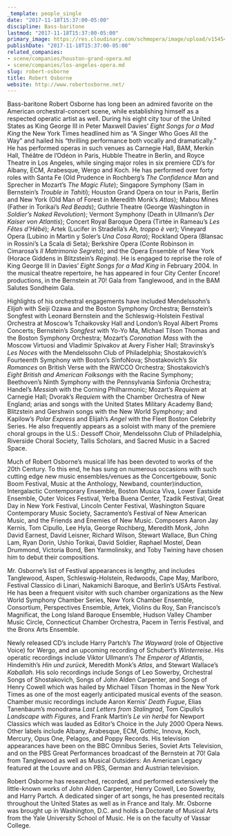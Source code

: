 ```yaml
---
_template: people_single
date: "2017-11-18T15:37:00-05:00"
discipline: Bass-baritone
lastmod: "2017-11-18T15:37:00-05:00"
primary_image: https://res.cloudinary.com/schmopera/image/upload/v1545409169/media/webhook-uploads/1511037165852/robertosborne180.jpg.jpg
publishDate: "2017-11-18T15:37:00-05:00"
related_companies:
- scene/companies/houston-grand-opera.md
- scene/companies/los-angeles-opera.md
slug: robert-osborne
title: Robert Osborne
website: http://www.robertosborne.net/
---
```


Bass-baritone Robert Osborne has long been an admired favorite on the American orchestral-concert scene, while establishing himself as a respected operatic artist as well. During his eight city tour of the United States as King George III in Peter Maxwell Davies’ *Eight Songs for a Mad King* the New York Times headlined him as “A Singer Who Goes All the Way” and hailed his “thrilling performance both vocally and dramatically.” He has performed operas in such venues as Carnegie Hall, BAM, Merkin Hall, Théâtre de l’Odéon in Paris, Hubble Theatre in Berlin, and Royce Theatre in Los Angeles, while singing major roles in six premiere CD’s for Albany, ECM, Arabesque, Wergo and Koch. He has performed over forty roles with Santa Fe (Old Prudence in Rochberg’s *The Confidence Man* and Sprecher in Mozart’s *The Magic Flute*); Singapore Symphony (Sam in Bernstein’s *Trouble in Tahiti*); Houston Grand Opera on tour in Paris, Berlin and New York (Old Man of Forest in Meredith Monk’s *Atlas*); Mabou Mines (Father in Torikai’s *Red Beads*); Guthrie Theatre (George Washington in *Soldier’s Naked Revolution*); Vermont Symphony (Death in Ullmann’s *Der Kaiser von Atlantis*); Concert Royal Baroque Opera (Tirtée in Rameau’s *Les Fêtes d’Hébé*); Artek (Lucifer in Stradella’s *Ah, troppo è ver*); Vineyard Opera (Lubino in Martin y Soler’s *Una Cosa Rara*); Rockland Opera (Blansac in Rossini’s La Scala di Seta); Berkshire Opera (Conte Robinson in Cimarosa’s *Il Matrimonio Segreto*); and the Opera Ensemble of New York (Horace Giddens in Blitzstein’s *Regina*). He is engaged to reprise the role of King George III in Davies’ *Eight Songs for a Mad King* in February 2004. In the musical theatre repertoire, he has appeared in four City Center Encore! productions, in the Bernstein at 70! Gala from Tanglewood, and in the BAM Salutes Sondheim Gala.

Highlights of his orchestral engagements have included Mendelssohn’s *Elijah* with Seiji Ozawa and the Boston Symphony Orchestra; Bernstein’s Songfest with Leonard Bernstein and the Schleswig-Holstein Festival Orchestra at Moscow’s Tchaikovsky Hall and London’s Royal Albert Proms Concerts; Bernstein’s *Songfest* with Yo-Yo Ma, Michael Tilson Thomas and the Boston Symphony Orchestra; Mozart’s *Coronation Mass* with the Moscow Virtuosi and Vladimir Spivakov at Avery Fisher Hall; Stravinsky’s *Les Noces* with the Mendelssohn Club of Philadelphia; Shostakovich’s Fourteenth Symphony with Boston’s SinfoNova; Shostakovich’s *Six Romances* on British Verse with the RWCCO Orchestra; Shostakovich’s *Eight British and American Folksongs* with the Racine Symphony; Beethoven’s Ninth Symphony with the Pennsylvania Sinfonia Orchestra; Handel’s *Messiah* with the Corning Philharmonic; Mozart’s *Requiem* at Carnegie Hall; Dvorak’s *Requiem* with the Chamber Orchestra of New England; arias and songs with the United States Military Academy Band; Blitzstein and Gershwin songs with the New World Symphony; and Kapilow’s *Polar Express* and Elijah’s *Angel* with the Fleet Boston Celebrity Series. He also frequently appears as a soloist with many of the premiere choral groups in the U.S.: Dessoff Choir, Mendelssohn Club of Philadelphia, Riverside Choral Society, Tallis Scholars, and Sacred Music in a Sacred Space.

Much of Robert Osborne’s musical life has been devoted to works of the 20th Century. To this end, he has sung on numerous occasions with such cutting edge new music ensembles/venues as the Concertgebouw, Sonic Boom Festival, Music at the Anthology, Newband, counter)induction, Intergalactic Contemporary Ensemble, Boston Musica Viva, Lower Eastside Ensemble, Outer Voices Festival, Yerba Buena Center, Tzadik Festival, Great Day in New York Festival, Lincoln Center Festival, Washington Square Contemporary Music Society, Sacramento’s Festival of New American Music, and the Friends and Enemies of New Music. Composers Aaron Jay Kernis, Tom Cipullo, Lee Hyla, George Rochberg, Meredith Monk, John David Earnest, David Leisner, Richard Wilson, Stewart Wallace, Bun Ching Lam, Ryan Dorin, Ushio Torikai, David Soldier, Raphael Mostel, Dean Drummond, Victoria Bond, Ben Yarmolinsky, and Toby Twining have chosen him to debut their compositions.

Mr. Osborne’s list of Festival appearances is lengthy, and includes Tanglewood, Aspen, Schleswig-Holstein, Redwoods, Cape May, Marlboro, Festival Classico di Linari, Nakamichi Baroque, and Berlin’s USArts Festival. He has been a frequent visitor with such chamber organizations as the New World Symphony Chamber Series, New York Chamber Ensemble, Consortium, Perspectives Ensemble, Artek, Violins du Roy, San Francisco’s Magnificat, the Long Island Baroque Ensemble, Hudson Valley Chamber Music Circle, Connecticut Chamber Orchestra, Pacem in Terris Festival, and the Bronx Arts Ensemble.

Newly released CD’s include Harry Partch’s *The Wayward* (role of Objective Voice) for Wergo, and an upcoming recording of Schubert’s *Winterreise*. His operatic recordings include Viktor Ullmann’s *The Emperor of Atlantis*, Hindemith’s *Hin und zurück*, Meredith Monk’s *Atlas*, and Stewart Wallace’s *Kaballah*. His solo recordings include Songs of Leo Sowerby, Orchestral Songs of Shostakovich, Songs of John Alden Carpenter, and Songs of Henry Cowell which was hailed by Michael Tilson Thomas in the New York Times as one of the most eagerly anticipated musical events of the season. Chamber music recordings include Aaron Kernis’ *Death Fugue*, Elias Tanenbaum’s monodrama *Last Letters from Stalingrad*, Tom Cipullo’s *Landscape with Figures*, and Frank Martin’s *Le vin herbé* for Newport Classics which was lauded as Editor’s Choice in the July 2000 Opera News. Other labels include Albany, Arabesque, ECM, Gothic, Innova, Koch, Mercury, Opus One, Pelagos, and Poppy Records. His television appearances have been on the BBC Omnibus Series, Soviet Arts Television, and on the PBS Great Performances broadcast of the Bernstein at 70! Gala from Tanglewood as well as Musical Outsiders: An American Legacy featured at the Louvre and on PBS, German and Austrian television.

Robert Osborne has researched, recorded, and performed extensively the little-known works of John Alden Carpenter, Henry Cowell, Leo Sowerby, and Harry Partch. A dedicated singer of art songs, he has presented recitals throughout the United States as well as in France and Italy. Mr. Osborne was brought up in Washington, D.C. and holds a Doctorate of Musical Arts from the Yale University School of Music. He is on the faculty of Vassar College.
